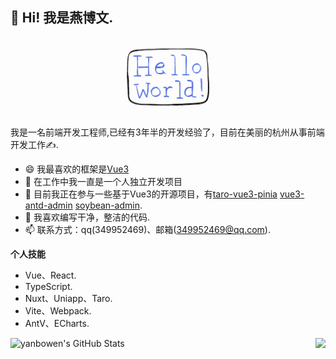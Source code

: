 <h2 >👋 Hi! 我是燕博文.</h2>
<p align="center">
  <img src="./hello-world.gif" width="30%">
</p>

 我是一名前端开发工程师,已经有3年半的开发经验了，目前在美丽的杭州从事前端开发工作✍️.

- 😄 我最喜欢的框架是[Vue3](https://github.com/vuejs/core)
- 🤦‍ 在工作中我一直是一个人独立开发项目
- 🚧 目前我正在参与一些基于Vue3的开源项目，有[taro-vue3-pinia](https://github.com/yanbowe/taro-vue3-pinia)  [vue3-antd-admin](https://github.com/buqiyuan/vue3-antd-admin)    [soybean-admin](https://github.com/honghuangdc/soybean-admin).
- 🌱 我喜欢编写干净，整洁的代码.
- 📫 联系方式：qq(349952469)、邮箱(349952469@qq.com).

**个人技能**  

- Vue、React.
- TypeScript.
- Nuxt、Uniapp、Taro.
- Vite、Webpack.
- AntV、ECharts.

<div>
<div>
 
 <img align="left" height="150em" src="https://github-readme-stats.vercel.app/api?username=yanbowe&show_icons=true&layout=compact&hide=stars&count_private=true" alt="yanbowen's GitHub Stats"/>
 <img align="right" height="150em" src="https://github-readme-stats.vercel.app/api/top-langs/?username=yanbowe&layout=compact&count_private=true&hide=html" />
</div>
